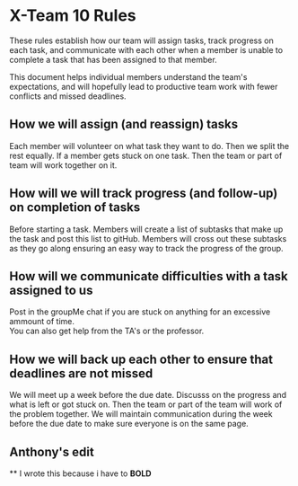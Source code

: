 # X-Team 10 Rules

These rules establish how our team will assign tasks,
track progress on each task, and communicate with each other 
when a member is unable to complete a task that has been assigned to that member.

This document helps individual members understand the team's expectations,
and will hopefully lead to productive team work with fewer conflicts
and missed deadlines.

## How we will assign (and reassign) tasks

Each member will volunteer on what task they want to do. Then we split the rest equally.
If a member gets stuck on one task. Then the team or part of team will work together on it.

## How will we will track progress (and follow-up) on completion of tasks
Before starting a task. Members will create a list of subtasks that make up the task and post this list to gitHub. 
Members will cross out these subtasks as they go along ensuring an easy way to track the progress of the group. 


## How will we communicate difficulties with a task assigned to us
Post in the groupMe chat if you are stuck on anything for an excessive ammount of time.  
You can also get help from the TA's or the professor. 


## How we will back up each other to ensure that deadlines are not missed
 
We will meet up a week before the due date. Discusss on the progress and what 
is left or got stuck on. Then the team or part of the team will work of the problem 
together. We will maintain communication during the week before the due date to make sure
everyone is on the same page. 

## Anthony's edit
 ** I wrote this because i have to
 **BOLD**


